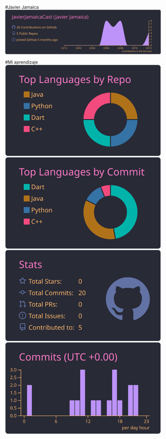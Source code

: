 #Javier Jamaica
[![](https://raw.githubusercontent.com/JavierJamaicaCast/JavierJamaicaCast/master/profile-summary-card-output/dracula/0-profile-details.svg)](https://github.com/vn7n24fzkq/github-profile-summary-cards)


#Mi aprendizaje
[![](https://raw.githubusercontent.com/JavierJamaicaCast/JavierJamaicaCast/master/profile-summary-card-output/dracula/1-repos-per-language.svg)](https://github.com/vn7n24fzkq/github-profile-summary-cards) [![](https://raw.githubusercontent.com/JavierJamaicaCast/JavierJamaicaCast/master/profile-summary-card-output/dracula/2-most-commit-language.svg)](https://github.com/vn7n24fzkq/github-profile-summary-cards)
[![](https://raw.githubusercontent.com/JavierJamaicaCast/JavierJamaicaCast/master/profile-summary-card-output/dracula/3-stats.svg)](https://github.com/vn7n24fzkq/github-profile-summary-cards) [![](https://raw.githubusercontent.com/JavierJamaicaCast/JavierJamaicaCast/master/profile-summary-card-output/dracula/4-productive-time.svg)](https://github.com/vn7n24fzkq/github-profile-summary-cards)
